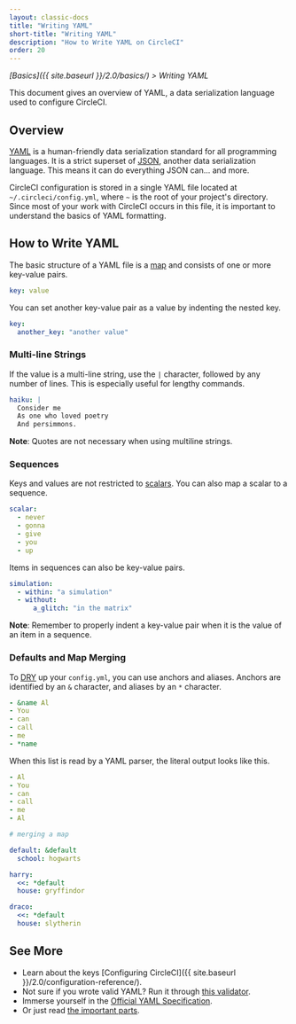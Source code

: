 ```yaml
---
layout: classic-docs
title: "Writing YAML"
short-title: "Writing YAML"
description: "How to Write YAML on CircleCI"
order: 20
---
```


*[Basics]({{ site.baseurl }}/2.0/basics/) > Writing YAML*

This document gives an overview of YAML,
a data serialization language used to configure CircleCI.

## Overview

[YAML](http://yaml.org) is a human-friendly data serialization standard for all programming languages.
It is a strict superset of [JSON](https://www.json.org/),
another data serialization language.
This means it can do everything JSON can... and more.

CircleCI configuration is stored in a single YAML file located at `~/.circleci/config.yml`,
where `~` is the root of your project's directory.
Since most of your work with CircleCI occurs in this file,
it is important to understand the basics of YAML formatting.

## How to Write YAML

The basic structure of a YAML file is a [map](https://en.wikipedia.org/wiki/Map_(higher-order_function))
and consists of one or more key-value pairs.

```yaml
key: value
```

You can set another key-value pair as a value
by indenting the nested key.

```yaml
key:
  another_key: "another value"
```

### Multi-line Strings

If the value is a multi-line string,
use the `|` character,
followed by any number of lines.
This is especially useful for lengthy commands.

```yaml
haiku: |
  Consider me
  As one who loved poetry
  And persimmons.
```

**Note**:
Quotes are not necessary
when using multiline strings.

### Sequences

Keys and values are not restricted to [scalars](https://softwareengineering.stackexchange.com/questions/238033/what-does-it-mean-when-data-is-scalar).
You can also map a scalar to a sequence.

```yaml
scalar:
  - never
  - gonna
  - give
  - you
  - up
```

Items in sequences can also be key-value pairs.

```yaml
simulation:
  - within: "a simulation"
  - without:
      a_glitch: "in the matrix"
```

**Note**:
Remember to properly indent a key-value pair
when it is the value of an item in a sequence.

### Defaults and Map Merging

To [DRY](https://en.wikipedia.org/wiki/Don%27t_repeat_yourself) up your `config.yml`,
you can use anchors and aliases.
Anchors are identified by an `&` character,
and aliases by an `*` character.

```yaml
- &name Al
- You
- can
- call
- me
- *name
```

When this list is read by a YAML parser,
the literal output looks like this.

```yaml
- Al
- You
- can
- call
- me
- Al
```

```yaml
# merging a map
```

```yaml
default: &default
  school: hogwarts

harry:
  <<: *default
  house: gryffindor

draco:
  <<: *default
  house: slytherin
```

## See More

- Learn about the keys [Configuring CircleCI]({{ site.baseurl }}/2.0/configuration-reference/).
- Not sure if you wrote valid YAML? Run it through [this validator](http://yaml-online-parser.appspot.com/).
- Immerse yourself in the [Official YAML Specification](http://yaml.org/spec/1.2/spec.html).
- Or just read [the important parts](https://learnxinyminutes.com/docs/yaml/).
